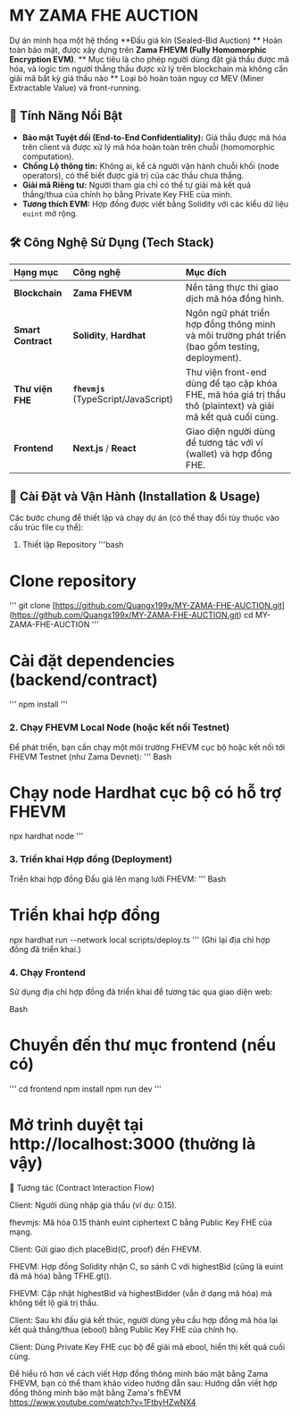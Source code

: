 # MY ZAMA FHE AUCTION

Dự án minh họa một hệ thống **Đấu giá kín (Sealed-Bid Auction)
** Hoàn toàn bảo mật, được xây dựng trên **Zama FHEVM (Fully Homomorphic Encryption EVM)**.
** Mục tiêu là cho phép người dùng đặt giá thầu được mã hóa, và logic tìm người thắng thầu được xử lý trên blockchain mà không cần giải mã bất kỳ giá thầu nào
** Loại bỏ hoàn toàn nguy cơ MEV (Miner Extractable Value) và front-running.

## 🌟 Tính Năng Nổi Bật

* **Bảo mật Tuyệt đối (End-to-End Confidentiality):** Giá thầu được mã hóa trên client và được xử lý mã hóa hoàn toàn trên chuỗi (homomorphic computation).
* **Chống Lộ thông tin:** Không ai, kể cả người vận hành chuỗi khối (node operators), có thể biết được giá trị của các thầu chưa thắng.
* **Giải mã Riêng tư:** Người tham gia chỉ có thể tự giải mã kết quả thắng/thua của chính họ bằng Private Key FHE của mình.
* **Tương thích EVM:** Hợp đồng được viết bằng Solidity với các kiểu dữ liệu `euint` mở rộng.

## 🛠️ Công Nghệ Sử Dụng (Tech Stack)

| Hạng mục | Công nghệ | Mục đích |
| :--- | :--- | :--- |
| **Blockchain** | **Zama FHEVM** | Nền tảng thực thi giao dịch mã hóa đồng hình. |
| **Smart Contract** | **Solidity**, **Hardhat** | Ngôn ngữ phát triển hợp đồng thông minh và môi trường phát triển (bao gồm testing, deployment). |
| **Thư viện FHE** | **`fhevmjs`** (TypeScript/JavaScript) | Thư viện front-end dùng để tạo cặp khóa FHE, mã hóa giá trị thầu thô (plaintext) và giải mã kết quả cuối cùng. |
| **Frontend** | **Next.js** / **React** | Giao diện người dùng để tương tác với ví (wallet) và hợp đồng FHE. |

## 🚀 Cài Đặt và Vận Hành (Installation & Usage)

Các bước chung để thiết lập và chạy dự án (có thể thay đổi tùy thuộc vào cấu trúc file cụ thể):
1. Thiết lập Repository
'''bash
# Clone repository
'''
git clone [https://github.com/Quangx199x/MY-ZAMA-FHE-AUCTION.git] (https://github.com/Quangx199x/MY-ZAMA-FHE-AUCTION.git)
cd MY-ZAMA-FHE-AUCTION
'''
# Cài đặt dependencies (backend/contract)
'''
npm install
'''
### 2. Chạy FHEVM Local Node (hoặc kết nối Testnet)
Để phát triển, bạn cần chạy một môi trường FHEVM cục bộ hoặc kết nối tới FHEVM Testnet (như Zama Devnet):
'''
Bash

# Chạy node Hardhat cục bộ có hỗ trợ FHEVM
npx hardhat node
'''
### 3. Triển khai Hợp đồng (Deployment)
Triển khai hợp đồng Đấu giá lên mạng lưới FHEVM:
'''
Bash

# Triển khai hợp đồng
npx hardhat run --network local scripts/deploy.ts
'''
(Ghi lại địa chỉ hợp đồng đã triển khai.)

### 4. Chạy Frontend
Sử dụng địa chỉ hợp đồng đã triển khai để tương tác qua giao diện web:

Bash

# Chuyển đến thư mục frontend (nếu có)
'''
cd frontend
npm install
npm run dev
'''
# Mở trình duyệt tại http://localhost:3000 (thường là vậy)

🤝 Tương tác (Contract Interaction Flow)

Client: Người dùng nhập giá thầu (ví dụ: 0.15).

fhevmjs: Mã hóa 0.15 thành euint ciphertext C bằng Public Key FHE của mạng.

Client: Gửi giao dịch placeBid(C, proof) đến FHEVM.

FHEVM: Hợp đồng Solidity nhận C, so sánh C với highestBid (cũng là euint đã mã hóa) bằng TFHE.gt().

FHEVM: Cập nhật highestBid và highestBidder (vẫn ở dạng mã hóa) mà không tiết lộ giá trị thầu.

Client: Sau khi đấu giá kết thúc, người dùng yêu cầu hợp đồng mã hóa lại kết quả thắng/thua (ebool) bằng Public Key FHE của chính họ.

Client: Dùng Private Key FHE cục bộ để giải mã ebool, hiển thị kết quả cuối cùng.

Để hiểu rõ hơn về cách viết Hợp đồng thông minh bảo mật bằng Zama FHEVM, bạn có thể tham khảo video hướng dẫn sau:
Hướng dẫn viết hợp đồng thông minh bảo mật bằng Zama's fhEVM
https://www.youtube.com/watch?v=1FtbyHZwNX4
